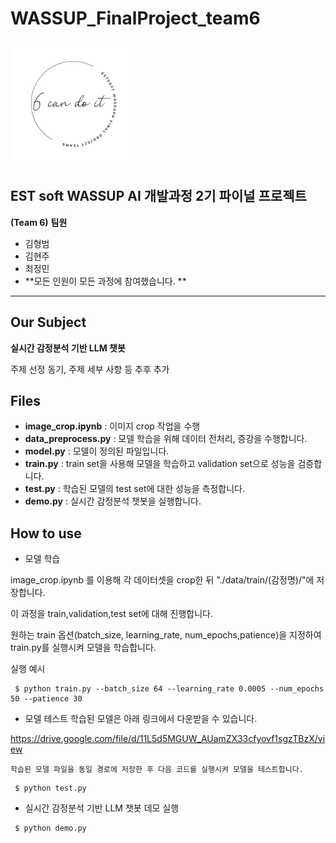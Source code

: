 # WASSUP_FinalProject_team6

<img src = 'imgs/team_logo.png' width="200" height="200"/>

## EST soft WASSUP AI 개발과정 2기 파이널 프로젝트
**(Team 6)**
**팀원**
  + 김형범
  + 김현주
  + 최정민
  + **모든 인원이 모든 과정에 참여했습니다. **
---
## Our Subject
**실시간 감정분석 기반 LLM 챗봇**

주제 선정 동기, 주제 세부 사항 등 추후 추가

## Files
  + **image_crop.ipynb** : 이미지 crop 작업을 수행
  + **data_preprocess.py** : 모델 학습을 위해 데이터 전처리, 증강을 수행합니다.
  + **model.py** : 모델이 정의된 파일입니다.
  + **train.py** : train set을 사용해 모델을 학습하고 validation set으로 성능을 검증합니다.
  + **test.py** : 학습된 모델의 test set에 대한 성능을 측정합니다.
  + **demo.py** : 실시간 감정분석 챗봇을 실행합니다.


## How to use
  + 모델 학습

  image_crop.ipynb 를 이용해 각 데이터셋을 crop한 뒤 "./data/train/(감정명)/"에 저장합니다.
  
  이 과정을 train,validation,test set에 대해 진행합니다.
  
  원하는 train 옵션(batch_size, learning_rate, num_epochs,patience)을 지정하여 train.py를 실행시켜 모델을 학습합니다.

  실행 예시
```
 $ python train.py --batch_size 64 --learning_rate 0.0005 --num_epochs 50 --patience 30
 ```
  + 모델 테스트
    학습된 모델은 아래 링크에서 다운받을 수 있습니다.

   https://drive.google.com/file/d/11L5d5MGUW_AUamZX33cfyovf1sgzTBzX/view

    학습된 모델 파일을 동일 경로에 저장한 후 다음 코드를 실행시켜 모델을 테스트합니다.
```
 $ python test.py
 ```
  + 실시간 감정분석 기반 LLM 챗봇 데모 실행
```
 $ python demo.py
 ```
